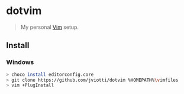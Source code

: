 dotvim
======

> My personal [Vim](http://www.vim.org) setup.

Install
-------

### Windows

```sh
> choco install editorconfig.core
> git clone https://github.com/jviotti/dotvim %HOMEPATH%\vimfiles
> vim +PlugInstall
```
